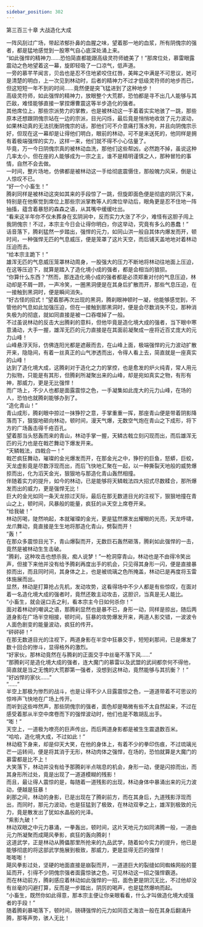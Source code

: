 ```yaml
---
sidebar_position: 302
---
```

 第三百三十章 大战造化大成


一阵风刮过广场，带起浓郁扑鼻的血腥之味，望着那一地的血浆，所有阴傀宗的强者，都是猛地感觉到一股寒气自心底深处涌上来。  
“如此强悍的精神力……恐怕简直都能跟高级灵符师媲美了！”那席位处，慕雷眼露震动之色地望着这一幕，旋即轻吸了一口凉气，低声道。  
一旁的慕芊芊闻言，贝齿也是忍不住地紧咬住红唇，美眸之中满是不可思议，她可是清楚的明白，上一次见到林动时，后者的精神力不过才低级灵符师的地步而已，但这短短一年不到的时间……竟然便是突飞猛进到了这种地步！  
高级灵符师，如此强悍的精神力，放眼整个大荒郡，恐怕都是寻不出几人能够与其匹敌，难怪能够直接一掌捏爆曹震这等半步造化的强者。  
其他席位上，那些宗派势力的掌教，也是被林动这一手着着实实地骇了一跳，那些原本还想跟阴傀宗站在一边的宗派，目光闪烁，最后竟是悄悄地收敛了元力波动，如果林动真的无法抗衡阴傀宗的话，那他们可不介意痛打落水狗，并且向阴傀宗示好，但现在这一幕却是让得他们明白，眼前的林动，可不是来送死的，他同样是拥有着极端强悍的实力，这样一来，他们就不得不小心估量了。  
毕竟，万一今日阴傀宗真的被林动血洗，那他们这些帮凶，必然跑不掉，虽说这种几率太小，但在座的人能够成为一宗之主，谁不是精明谨慎之人，那种冒险的事情，自然不会去做。  
一时间，整片场地，仿佛都是被林动这一手给彻底震慑住，那般魄力风采，倒是让人惊叹不已。  
“好一个小畜生！”  
腾刹同样是被林动这突如其来的手段惊了一跳，但旋即面色便是彻底的阴沉下来，特别是在他察觉到席位上那些宗派掌教等人的席位举动后，眼角更是忍不住地一阵抽搐，蕴含着暴怒的森森之语，从其嘴中缓缓吐出。  
“看来这半年你不仅未葬身在玄阴涧中，反而实力大涨了不少，难怪有这胆子闯上我阴傀宗！不过，本宗主今日会让得你明白，你这举动，究竟有多么的愚蠢！”  
话音落下，腾刹猛然一步踏出，强悍的元力，如同山洪一般自其体内爆发而开，顿时间，一种强悍无匹的气息威压，便是笼罩了这片天空，而后铺天盖地地对着林动压迫而去。  
“给本宗主跪下！”  
雄浑无匹的气息威压笼罩林动周身，一股强大的压力不断地将林动往地面上压迫，在这等压迫下，就算是踏入了造化境小成的强者，都是会相当的狼狈。  
“你算什么东西？”然而，那连造化境小成的强者都是必须郑重对付的气息压迫，林动却是不屑一顾，一声冷笑，一圈黑洞便是在其身后扩散而开，那些气息压迫，在一接触到黑洞时，便是瞬间消失。  
“好古怪的招式！”望着那再次出现的黑洞，腾刹眼神顿时一凝，他能够感觉到，不管他的气息如此加强压迫，但在一接触到那黑洞时，便是会尽数消失不见，那种消失极为的彻底，就如同直接是被一口吞噬掉了一般。  
不过虽说林动的反击大出腾刹的意料，但他毕竟是造化境大成的强者，当下眼中寒意涌动，大手一握，雄浑无匹的元力直接是在其面前凝聚成一座将近百丈庞大的元力山峰！  
山峰悬浮天际，仿佛连阳光都是遮蔽而去，在山峰上面，极端强悍的元力波动扩散开来，隐隐间，有着一丝真正的山气渗透而出，令得人看上去，简直就是一座真实的山峰！  
达到了造化境大成，这腾刹对于造化之力的掌控，也是愈发的炉火纯青，常人用元力拟物，只能是有其形，但腾刹所凝聚出来的山峰，却是宛如真实之物，有形有神，那威力，更是无比强悍！  
而广场上，不少人也都是面露震惊之色，一手凝集如此庞大的元力山峰，在场的人，恐怕也就腾刹能够办到了。  
“造化青山！”  
青山成形，腾刹眼中掠过一抹狰狞之意，手掌重重一挥，那座青山便是带着阴影降落而下，狠狠地砸向林动，顿时间，漫天气爆，无数空气炮在青山之下成形，将下方的广场轰击得千疮百孔。  
望着那当头怒轰而来的青山，林动手掌一握，天鳞古戟立刻闪现而出，而后雄浑无匹的元力也是在戟芒舞动下爆发开来。  
“天鳞戟法，四戟合一！”  
戟芒疯狂舞动，璀璨的金光爆发而开，在那金光之中，狰狞的巨鱼，怒蟒，巨蛟，天龙虚影竟是尽数浮现而出，而后飞快地汇聚在一起，以一种撕裂天地般的威势爆掠而出，化为滔天金光，狠狠地与那造化青山轰然相撞。  
伴随着实力的提升，如今的林动，已是能够将天鳞戟法四大招式尽数糅合，那所爆发而出的威力，更是强悍无比！  
巨大的金光如同一条天龙掠过天际，最后在那无数道目光的注视下，狠狠地撞在青山之上，顿时间，风暴般的能量，疯狂的从天空上席卷开来。  
“给我破！”  
林动厉喝，陡然响起，本就璀璨的金光，更是猛然爆发出耀眼的光亮，天龙呼啸，龙爪舞动，竟直接是生生地将那造化青山，劈裂而开！  
“轰！”  
在那众多震惊目光下，青山爆裂而开，无数巨石轰然砸落，腾刹如此强悍的一击，竟然是被林动生生击破。  
“腾刹，这种攻击也想杀我，痴人说梦！”一枪洞穿青山，林动也是不由得冷笑出声，但接下来他并没有给予腾刹再度出手的机会，只见得其身形一闪，便是直接暴掠而出，而且同时间，其身体之上，也是被琉璃之色所掩盖，林动已是再度将玉雷体施展而出。  
显然，林动是打算抢占先机，发动攻势，这看得场中不少人都是有些惊叹，在面对着一名造化境大成的强者时，竟然还敢主动攻击，这胆识，当真是无人能比。  
“小畜生，就会逞口舌之利，看本宗主今日如何杀你！”  
面对着林动的嘲讽之语，那腾刹显然也是暴不已，身形一动，同样是掠出，随后两道身影在广场半空相接，顿时间，狂暴的攻势爆发开来，两道人影交错，一波波令人面色剧变的能量波动，疯狂的传开。  
“砰砰砰！”  
在那无数道目光的注视下，两道身影在半空中狂暴交手，短短刹那间，已是爆发了数十回合的惨斗，显得格外的激烈。  
“好家伙，那林动竟然在与腾刹的正面交手中丝毫不落下风……”  
“那腾刹可是造化境大成的强者，连大魔门的慕雷以及武盟的武祠都奈何不得他，简直就是当之无愧的大荒郡第一强者，没想到这林动，竟然能够与其抗衡？！”  
“好凶悍的家伙……”  
“……”  
半空上那极为惨烈的战斗，也是让得不少人目露震惊之色，一道道带着不可思议的惊哗声飞快地在广场上传开。  
而听到这些哗然声，那些阴傀宗的强者，面色却是略微有些不太自然起来，不过在感受着那从半空中席卷而下的强悍波动时，他们也是不敢胡乱出手。  
“嘭！”  
天空上，一道极为嘹亮的巨声传出，而后两道身影都是被生生震退数百米。  
“哈哈，造化境大成，不过如此！”  
林动稳下身来，却是仰天大笑，在他的身体上，有着不少的拳印伤痕，不过琉璃光芒一运转间，便是将其消于无形，林动肉体之强悍，在场的，恐怕就算是大魔门的慕雷都是比不上！  
大笑落下，林动并没有给予那腾刹半点喘息的机会，身形一动，便是闪掠而出，而其身形所过处，竟是出现了一道道模糊的残影！  
而且，最让得人震惊的是，每随着一道残影的出现，林动身体中暴涌出来的元力波动，便越是狂暴！  
刹那之间，林动的身影，已是出现在了腾刹前方，而在其身后，九道残影浮现而出，而同时，那元力波动，也是狂猛到了极致，在林动双拳之上，雄浑到极致的元力，竟是散发出了犹如水晶般的光泽。  
“紫影九破！”  
林动双眼之中元力暴涌，一拳轰出，顿时间，这片天地元力如同沸腾一般，一道由元力所凝聚而成飓风拳影，疯狂的轰向腾刹！  
这道武学，正是林动从腾儡那里所抢来的九品武学，随着如今实力的提升，他已是能够彻底的将这部武学施展到极致，那威力，更是显得无匹的强悍！  
嘭嘭嘭！  
飓风拳影过处，坚硬的地面直接是崩裂而开，一道道巨大的裂缝如同蜘蛛网般的蔓延而开，引得不少阴傀宗强者面露惊骇之色，可见林动这一招之强悍霸道。  
而在林动前方，腾刹感应着林动如此强悍的一招，面色更是阴沉无比，不过他却没有丝毫的闪避打算，反而是一步踏出，阴厉的喝声，也是猛然爆响而起。  
“小畜生，既然你如此得意，那本宗主便让你亲眼看看，什么才叫做造化境大成强者的手段！”  
随着腾刹暴喝落下，顿时间，磅礴强悍的元力如同百丈海浪一般在其身后翻涌升腾，那等声势，骇人无比！  
  
  
